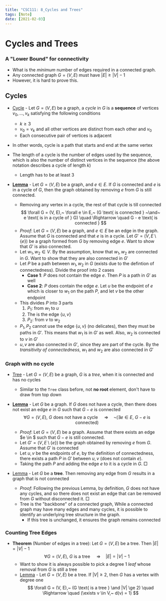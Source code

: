 ```yaml
---
title: "CSC111: 8_Cycles and Trees"
tags: [Note]
date: [2021-02-03]
---
```


# Cycles and Trees

### A "Lower Bound" for connectivity

- What is the *minimum* number of edges required in a connected graph.
- Any connected graph $G = (V, E)$ must have $|E| \ge |V| - 1$
- However, it is hard to prove this.


## Cycles

- <u>Cycle</u> - Let $G = (V, E)$ be a graph, a *cycle* in $G$ is a **sequence** of vertices $v_0, \dots, v_k$ satisfying the following conditions
    - $k \ge 3$
    - $v_0 = v_k$ and all other vertices are distinct from each other and $v_0$
    - Each consecutive pair of vertices is adjacent
- In other words, cycle is a path that starts and end at the same vertex
- The length of a cycle is the number of edges used by the sequence, which is also the number of distinct vertices in the sequence (the above notation describes a cycle of length $k$)
    
    - Length has to be at least 3
- <u>**Lemma**</u> - Let $G = (V, E)$ be a graph, and $e \in E$. If $G$ is connected and $e$ is in a cycle of $G$, then the graph obtained by removing $e$ from $G$ is still connected. 
    - Removing any vertex in a cycle, the rest of that cycle is till connected
    $$
    \forall G = (V, E),~ \forall e \in E,~ (G \text{ is connected } ~\and~ e \text{ is in a cycle of } G)
    \quad \Rightarrow \quad G - e \text{ is connected }
    $$
    - *Proof*: Let $G = (V, E)$ be a graph, and $e \in E$ be an edge in the graph. Assume that $G$ is connected and that $e$ is in a cycle. Let $G' = (V, E \setminus \{e\})$ be a graph formed from $G$ by removing edge $e$. Want to show that $G'$ is also connected.
    - Let $w_1, w_2 \in V$. By the assumption, know that $w_1, w_2$ are connected in $G$. Want to show that they are also connected in $G'$
    - Let $P$ be a path between $w_1, w_2$ in $G$ (exists due to the defintion of connectedness). Divide the proof into 2 cases
        - **Case 1**: $P$ does not contain the edge $e$. Then $P$ is a path in $G'$ as well 
        - **Case 2**: $P$ does contain the edge $e$. Let $u$ be the endpoint of $e$ which is closer to $w_1$ on the path $P$, and let $v$ be the other endpoint
    - This divides $P$ into 3 parts
        1. $P_1$: from $w_1$ to $u$
        2. The is the edge $\left\{ u, v \right\}$
        3. $P_2$: from $v$ to $w_2$
    - $P_1, P_2$ cannot use the edge $\left\{ u, v \right\}$ (no delicates), then they must be paths in $G'$. This means that $w_1$ is in $G'$ as well. Also, $w_2$ is connected to $v$ in $G'$
    - $u, v$ are also connected in $G'$, since they are part of the cycle. By the *transitivity of connectedness*, $w_1$ and $w_2$ are also connected in $G'$


### Graph with no cycle

- <u>Tree</u> -  Let $G = (V, E)$ be a graph, $G$ is a *tree*, when it is connected and has no cycles
    - Similar to the `Tree` class before, not **no root** element, don't have to draw from top down


- **<u>Lemma</u>** - Let $G$ be a graph. If $G$ does not have a cycle, then there does not exist an edge $e$ in $G$ such that $G-e$ is connected
    $$
    \forall G = (V, E),~ G \text{ does not have a cycle } \quad \Rightarrow \quad \neg (\exists e \in E,~ G - e \text{ is connected})
    $$
    - *Proof*: Let $G = (V, E)$ be a graph. Assume that there exists an edge $e \in $ such that $G - e$ is still connected.
    - Let $G' = (V, E \setminus \{e\})$ be the graph obtained by removing $e$ from $G$. Assume that $G'$ is connected
    - Let $u, v$ be the endpoints of $e$, by the definition of connectedness, there exists a path $P$ in $G'$ between $u, v$ (does not contain $e$). 
    - Taking the path $P$ and adding the edge $e$ to it is a cycle in $G$. $\Box$
- <u>Lemma</u> - Let $G$ be a **tree**. Then removing any edge from $G$ results in a graph that is not connected
    - *Proof*: Following the previous Lemma, by definition, $G$ does not have any cycles, and so there does not exist an edge that can be removed from $G$ without disconnected it. $\Box$
    - Tree is the "backbone" of a connected graph, While a connected graph may have many edges and many cycles, it is possible to identify an underlying tree structure in the graph. 
        - If this tree is unchanged, it ensures the graph remains connected


### Counting Tree Edges

- **Theorem** (Number of edges in a tree): Let $G = (V, E)$ be a tree. Then $|E| = |V| - 1$
    $$
    \forall G = (V, E),~ G \text{ is a tree } \quad \Rightarrow \quad |E| = |V| - 1
    $$
    - Want to show it is always possible to pick a degree 1 *leaf* whose removal from $G$ is still a tree
    - <u>Lemma</u> - Let $G = (V, E)$ be a tree. If $|V| \ge 2$, then $G$ has a vertex with degree one
        $$
        \forall G = (V, E),~ (G \text{ is a tree } \and |V| \ge 2) \quad \Rightarrow \quad (\exists v \in V,~ d(v) = 1)
        $$
